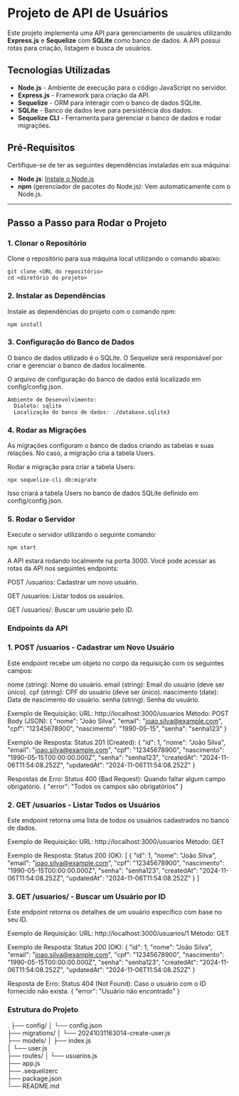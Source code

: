 # Projeto de API de Usuários

Este projeto implementa uma API para gerenciamento de usuários utilizando **Express.js** e **Sequelize** com **SQLite** como banco de dados. A API possui rotas para criação, listagem e busca de usuários.

## Tecnologias Utilizadas

- **Node.js** - Ambiente de execução para o código JavaScript no servidor.
- **Express.js** - Framework para criação da API.
- **Sequelize** - ORM para interagir com o banco de dados SQLite.
- **SQLite** - Banco de dados leve para persistência dos dados.
- **Sequelize CLI** - Ferramenta para gerenciar o banco de dados e rodar migrações.

## Pré-Requisitos

Certifique-se de ter as seguintes dependências instaladas em sua máquina:

- **Node.js**: [Instale o Node.js](https://nodejs.org/)
- **npm** (gerenciador de pacotes do Node.js): Vem automaticamente com o Node.js.

---

## Passo a Passo para Rodar o Projeto

### 1. Clonar o Repositório

Clone o repositório para sua máquina local utilizando o comando abaixo:

    git clone <URL do repositório>
    cd <diretório do projeto>

### 2. Instalar as Dependências

Instale as dependências do projeto com o comando npm:

    npm install

### 3. Configuração do Banco de Dados

O banco de dados utilizado é o SQLite. O Sequelize será responsável por criar e gerenciar o banco de dados localmente.

O arquivo de configuração do banco de dados está localizado em config/config.json.

    Ambiente de Desenvolvimento:
      Dialeto: sqlite
      Localização do banco de dados: ./database.sqlite3

### 4. Rodar as Migrações

As migrações configuram o banco de dados criando as tabelas e suas relações. No caso, a migração cria a tabela Users.

Rodar a migração para criar a tabela Users:

    npx sequelize-cli db:migrate

Isso criará a tabela Users no banco de dados SQLite definido em config/config.json.

### 5. Rodar o Servidor

Execute o servidor utilizando o seguinte comando:

    npm start

A API estará rodando localmente na porta 3000. Você pode acessar as rotas da API nos seguintes endpoints:

POST /usuarios: Cadastrar um novo usuário.

GET /usuarios: Listar todos os usuários.

GET /usuarios/: Buscar um usuário pelo ID.

### Endpoints da API

### 1. POST /usuarios - Cadastrar um Novo Usuário

Este endpoint recebe um objeto no corpo da requisição com os seguintes campos:

nome (string): Nome do usuário.
email (string): Email do usuário (deve ser único).
cpf (string): CPF do usuário (deve ser único).
nascimento (date): Data de nascimento do usuário.
senha (string): Senha do usuário.

Exemplo de Requisição:
URL: http://localhost:3000/usuarios
Método: POST
Body (JSON):
{
  "nome": "João Silva",
  "email": "joao.silva@example.com",
  "cpf": "12345678900",
  "nascimento": "1990-05-15",
  "senha": "senha123"
}    

Exemplo de Resposta:
Status 201 (Created):
{
  "id": 1,
  "nome": "João Silva",
  "email": "joao.silva@example.com",
  "cpf": "12345678900",
  "nascimento": "1990-05-15T00:00:00.000Z",
  "senha": "senha123",
  "createdAt": "2024-11-06T11:54:08.252Z",
  "updatedAt": "2024-11-06T11:54:08.252Z"
}

Respostas de Erro:
Status 400 (Bad Request): Quando faltar algum campo obrigatório.
{
  "error": "Todos os campos são obrigatórios"
}


### 2. GET /usuarios - Listar Todos os Usuários

Este endpoint retorna uma lista de todos os usuários cadastrados no banco de dados.

Exemplo de Requisição:
URL: http://localhost:3000/usuarios
Método: GET

Exemplo de Resposta:
Status 200 (OK):
[
  {
    "id": 1,
    "nome": "João Silva",
    "email": "joao.silva@example.com",
    "cpf": "12345678900",
    "nascimento": "1990-05-15T00:00:00.000Z",
    "senha": "senha123",
    "createdAt": "2024-11-06T11:54:08.252Z",
    "updatedAt": "2024-11-06T11:54:08.252Z"
  }
]


### 3. GET /usuarios/ - Buscar um Usuário por ID

Este endpoint retorna os detalhes de um usuário específico com base no seu ID.

Exemplo de Requisição:
URL: http://localhost:3000/usuarios/1
Método: GET

Exemplo de Resposta:
Status 200 (OK):
{
  "id": 1,
  "nome": "João Silva",
  "email": "joao.silva@example.com",
  "cpf": "12345678900",
  "nascimento": "1990-05-15T00:00:00.000Z",
  "senha": "senha123",
  "createdAt": "2024-11-06T11:54:08.252Z",
  "updatedAt": "2024-11-06T11:54:08.252Z"
}

Resposta de Erro:
Status 404 (Not Found): Caso o usuário com o ID fornecido não exista.
{
  "error": "Usuário não encontrado"
}


### Estrutura do Projeto
.
├── config/
│   └── config.json         
├── migrations/
│   └── 20241031163014-create-user.js   
├── models/
│   ├── index.js          
│   └── user.js             
├── routes/
│   └── usuarios.js         
├── app.js                  
├── .sequelizerc           
├── package.json           
└── README.md           
